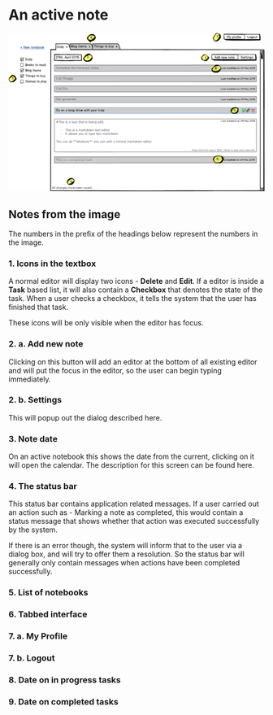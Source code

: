 # An active note


![Editing a notebook](https://raw.githubusercontent.com/Abijeet/markdown-notes-doc/master/img/editing-notebook.png)

## Notes from the image

The numbers in the prefix of the headings below represent the numbers in the image.

### 1. Icons in the textbox

A normal editor will display two icons - **Delete** and **Edit**. If a editor is inside a **Task** based list, it will also contain a **Checkbox** that denotes the state of the task. When a user checks a checkbox, it tells the system that the user has finished that task.

These icons will be only visible when the editor has focus.

### 2. a. Add new note

Clicking on this button will add an editor at the bottom of all existing editor and will put the focus in the editor, so the user can begin typing immediately.

### 2. b. Settings 

This will popup out the dialog described here. 

### 3. Note date

On an active notebook this shows the date from the current, clicking on it will open the calendar. The description for this screen can be found here.

### 4. The status bar

This status bar contains application related messages. If a user carried out an action such as - Marking a note as completed, this would contain a status message that shows whether that action was executed successfully by the system.

If there is an error though, the system will inform that to the user via a dialog box, and will try to offer them a resolution. So the status bar will generally only contain messages when actions have been completed successfully.

### 5. List of notebooks

### 6. Tabbed interface

### 7. a. My Profile

### 7. b. Logout

### 8. Date on in progress tasks

### 9. Date on completed tasks
